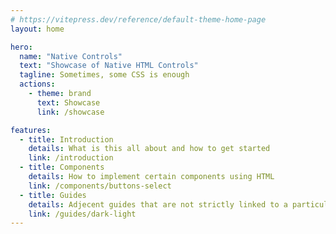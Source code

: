 ```yaml
---
# https://vitepress.dev/reference/default-theme-home-page
layout: home

hero:
  name: "Native Controls"
  text: "Showcase of Native HTML Controls"
  tagline: Sometimes, some CSS is enough
  actions:
    - theme: brand
      text: Showcase
      link: /showcase

features:
  - title: Introduction
    details: What is this all about and how to get started
    link: /introduction
  - title: Components
    details: How to implement certain components using HTML
    link: /components/buttons-select
  - title: Guides
    details: Adjecent guides that are not strictly linked to a particular component
    link: /guides/dark-light
---
```


